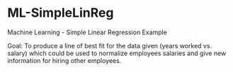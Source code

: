 # ML-SimpleLinReg
Machine Learning - Simple Linear Regression Example

Goal: To produce a line of best fit for the data given (years worked vs. salary) which could be used to normalize employees salaries and give new information for hiring other employees.
